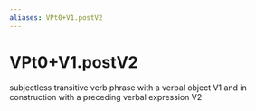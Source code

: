 ```yaml
---
aliases: VPt0+V1.postV2
---
```

# VPt0+V1.postV2

subjectless transitive verb phrase with a verbal object V1 and in construction with a preceding verbal expression V2